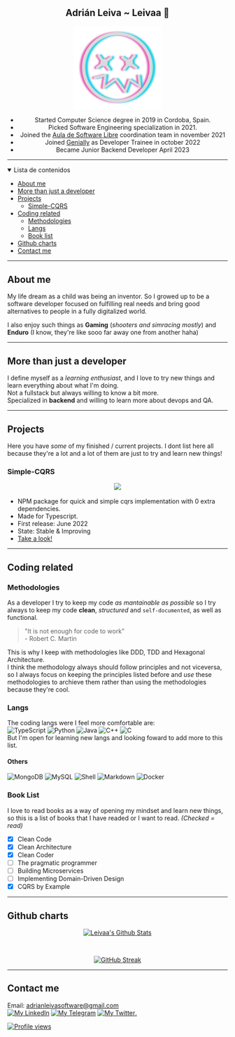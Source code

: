 <div align="center">

## Adrián Leiva ~ Leivaa 🌴

  <img width="200px" src="./images/logo-vectorized.png"/>
  
  - Started Computer Science degree in 2019 in Cordoba, Spain.
  - Picked Software Engineering specialization in 2021.
  - Joined the [Aula de Software Libre](https://www.uco.es/aulasoftwarelibre/) coordination team in november 2021
  - Joined [Genially](https://genially.com) as Developer Trainee in october 2022
  - Became Junior Backend Developer April 2023

</div>

---

<details open>
<summary>Lista de contenidos</summary>

- [About me](#about-me)
- [More than just a developer](#more-than-just-a-developer)
- [Projects](#projects)
  - [Simple-CQRS](#simple-cqrs)
- [Coding related](#coding-related)
  - [Methodologies](#methodologies)
  - [Langs](#langs)
  - [Book list](#book-list)
- [Github charts](#github-charts)
- [Contact me](#contact-me)
</details>

---

## About me

My life dream as a child was being an inventor. So I growed up to be a software developer focused on fulfilling real needs and bring good alternatives to people in a fully digitalized world.

I also enjoy such things as **Gaming** (_shooters and simracing mostly_) and **Enduro** (I know, they're like sooo far away one from another haha)
</br>

---

## More than just a developer

I define myself as a _learning enthusiast_, and I love to try new things and learn everything about what I'm doing.
</br>
Not a fullstack but always willing to know a bit more.
</br>
Specialized in **backend** and willing to learn more about devops and QA.
</br>

---

## Projects

Here you have _some_ of my finished / current projects. I dont list here all because they're a lot and a lot of them are just to try and learn new things!
</br>

### Simple-CQRS

<div align="center">
  <img src="https://i.imgur.com/kNceXro.png" width="200px"/>  
</div>

- NPM package for quick and simple cqrs implementation with 0 extra dependencies.
- Made for Typescript.
- First release: June 2022
- State: Stable & Improving
- [Take a look!](https://www.npmjs.com/package/@leivaa/simple-cqrs)

---

## Coding related

### Methodologies

As a developer I try to keep my code _as mantainable as possible_ so I try always to keep my code **clean**, _structured_ and `self-documented`, as well as functional.

> "It is not enough for code to work" </br> \- Robert C. Martin

This is why I keep with methodologies like DDD, TDD and Hexagonal Architecture.</br>
I think the methodology always should follow principles and not viceversa, so I always focus on keeping the principles listed before and _use_ these methodologies to archieve them rather than using the methodologies because they're cool.

### Langs

The coding langs were I feel more comfortable are: </br>
![TypeScript](https://img.shields.io/badge/TypeScript-007ACC?style=for-the-badge&logo=typescript&logoColor=white)
![Python](https://img.shields.io/badge/Python-FFD43B?style=for-the-badge&logo=python&logoColor=4B8BBE)
![Java](https://img.shields.io/badge/java-orange?style=for-the-badge&logo=java)
![C++](https://img.shields.io/badge/C%2B%2B-00599C?style=for-the-badge&logo=c%2B%2B&logoColor=white)
![C](https://img.shields.io/badge/C-00599C?style=for-the-badge&logo=c&logoColor=white)
</br>
But I'm open for learning new langs and looking foward to add more to this list.

#### Others

![MongoDB](https://img.shields.io/badge/MongoDB-white?style=for-the-badge&logo=mongodb)
![MySQL](https://img.shields.io/badge/MySQL-00000F?style=for-the-badge&logo=mysql&logoColor=white)
![Shell](https://img.shields.io/badge/Shell_Script-121011?style=for-the-badge&logo=gnu-bash&logoColor=white)
![Markdown](https://img.shields.io/badge/Markdown-000000?style=for-the-badge&logo=markdown&logoColor=white)
![Docker](https://img.shields.io/badge/Docker-ffffff?style=for-the-badge&logo=docker&logoColor=blue)

### Book List

I love to read books as a way of opening my mindset and learn new things, so this is a list of books that I have readed or I want to read.
_(Checked = read)_
</br>

- [x] Clean Code
- [x] Clean Architecture
- [x] Clean Coder
- [ ] The pragmatic programmer
- [ ] Building Microservices
- [ ] Implementing Domain-Driven Design
- [x] CQRS by Example

---

## Github charts

<div align="center">

[![Leivaa's Github Stats](https://github-readme-stats.vercel.app/api?username=leivaa21&show_icons=true&hide_title=true&hide_border=true&count_private=true&icon_color=1ED0E9&bg_color=27212E&text_color=DADADA&ring_color=E662B6)](https:/github.com/leivaa21)

</br>

[![GitHub Streak](https://github-readme-streak-stats.herokuapp.com?user=Leivaa21&hide_border=true&date_format=j%20M%5B%20Y%5D&background=27212E&stroke=DADADA&currStreakNum=DADADA&ring=E662B6&fire=1ED0E9&sideNums=DADADA&currStreakLabel=DADADA&sideLabels=DADADA&dates=DADADA)](https:/github.com/leivaa21)

</div>

---

## Contact me

Email: adrianleivasoftware@gmail.com </br>
[![My LinkedIn](https://img.shields.io/badge/LinkedIn-0077B5?style=for-the-badge&logo=linkedin&logoColor=white)](https://www.linkedin.com/in/adrianleivarojano/)
[![My Telegram](https://img.shields.io/badge/-TELEGRAM-2CA5E0?style=for-the-badge&logo=telegram&logoColor=white)](https://t.me/Leivaa21)
[![My Twitter](https://img.shields.io/badge/Twitter-1DA1F2?style=for-the-badge&logo=twitter&logoColor=white).](https://twitter.com/Leivaa21_)

[![Profile views](https://gpvc.arturio.dev/Leivaa21)](https://github.com/leiva21)
